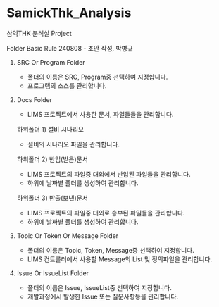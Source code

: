 # SamickThk_Analysis
삼익THK 분석실 Project


Folder Basic Rule
240808 - 초안 작성, 박병규

1. SRC Or Program Folder
    - 폴더의 이름은 SRC, Program중 선택하여 지정합니다.
    - 프로그램의 소스를 관리합니다.

2. Docs Folder
    - LIMS 프로젝트에서 사용한 문서, 파일들들을 관리합니다.

    하위폴더 1) 설비 시나리오
    - 설비의 시나리오 파일을 관리합니다.

    하위폴더 2) 반입(받은)문서
    - LIMS 프로젝트의 파일중 대외에서 반입된 파일들을 관리합니다.
    - 하위에 날짜별 폴더를 생성하여 관리합니다.

    하위폴더 3) 반출(보낸)문서
    - LIMS 프로젝트의 파일중 대외로 송부된 파일들을 관리합니다.
    - 하위에 날짜별 폴더를 생성하여 관리합니다.

3. Topic Or Token Or Message Folder
    - 폴더의 이름은 Topic, Token, Message중 선택하여 지정합니다.
    - LIMS 컨트롤러에서 사용할 Message의 List 및 정의파일을 관리합니다.

4. Issue Or IssueList Folder
    - 폴더의 이름은 Issue, IssueList중 선택하여 지정합니다.
    - 개발과정에서 발생한 Issue 또는 질문사항등을 관리합니다.